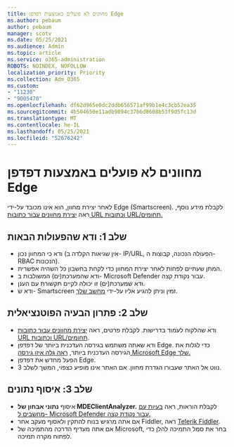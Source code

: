 ```yaml
---
title: מחוונים לא פועלים באמצעות דפדפן Edge
ms.author: pebaum
author: pebaum
manager: scotv
ms.date: 05/25/2021
ms.audience: Admin
ms.topic: article
ms.service: o365-administration
ROBOTS: NOINDEX, NOFOLLOW
localization_priority: Priority
ms.collection: Adm_O365
ms.custom:
- "11230"
- "9005470"
ms.openlocfilehash: df62d965e0dc2ddb656571af99b1e4c3cb52ea35
ms.sourcegitcommit: 4b504650e11adb9894c37b6d8608b53f9d5fc13d
ms.translationtype: MT
ms.contentlocale: he-IL
ms.lasthandoff: 05/25/2021
ms.locfileid: "52676242"
---
```

# <a name="indicators-dont-work-using-edge-browser"></a>מחוונים לא פועלים באמצעות דפדפן Edge

לאחר יצירת מחוון, הוא אינו מכובד על-ידי Edge (Smartscreen). לקבלת מידע נוסף, ראה [יצירת מחוונים עבור כתובות URL וכתובות URL/תחומים.](/microsoft-365/security/defender-endpoint/indicator-ip-domain)

## <a name="step-1-ensure-the-following"></a>שלב 1: ודא שהפעולות הבאות

- ודא כי המחוון נכון (אין שגיאות הקלדה ב- IP/URL, הפעולה הנכונה, קבוצות ה- RBAC הנכונות).
- המתן שעתיים לפחות לאחר יצירת המחוון כדי לקחת בחשבון כל השהיה אפשרית.
- ודא שהמערכת(ים) המשולבות ב- Microsoft Defender עבור נקודת קצה.
- ודא שמערכת(ים) זו יכולה לקיים תקשורת עם הענן.
- ודא ש- Smartscreen זמין וניתן להגיע אליו על-ידי [מחשב שלך](https://demo.smartscreen.msft.net).

## <a name="step-2-troubleshoot-the-potential-issue"></a>שלב 2: פתרון הבעיה הפוטנציאלית

- ודא שהלקוח לעמוד בדרישות. לקבלת פרטים, ראה [יצירת מחוונים עבור כתובות URL וכתובות URL/תחומים](/microsoft-365/security/defender-endpoint/indicator-ip-domain).
- ודא שאתה משתמש בגירסה העדכנית ביותר של דפדפן Edge. כדי לגלות את הגירסה העדכנית ביותר, [ראה גלה איזו גירסה Microsoft Edge שלך.](https://support.microsoft.com/microsoft-edge/find-out-which-version-of-microsoft-edge-you-have-c726bee8-c42e-e472-e954-4cf5123497eb)
- הפעל מחדש את דפדפן Edge.
- נווט אל האתר שעבורו הגדרת מחוון. אם האתר אינו מופיע כצפוי, המשך לשלב 3. 

## <a name="step-3-collect-data"></a>שלב 3: איסוף נתונים

- איסוף **נתוני אבחון של MDEClientAnalyzer.** לקבלת הוראות, ראה [בעיות עם מחשבים ל- Microsoft Defender עבור נקודת קצה.](issues-with-onboarding-machines.md)
- אם אתה מרגיש בנוח להתקין ולאסוף מעקב אחר Fiddler, ראה [Telerik Fiddler](http://www.telerik.com/fiddler).
- אם אתה מעדיף הדרכה מהתמיכה של Microsoft, בחר את סמל התמיכה להלן כדי לפתוח מקרה תמיכה.
